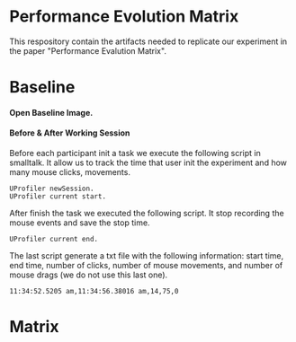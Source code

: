 # Performance Evolution Matrix
This respository contain the artifacts needed to replicate our experiment in the paper "Performance Evalution Matrix".



# Baseline

#### Open Baseline Image.

#### Before & After Working Session

Before each participant init a task we execute the following script in smalltalk. It allow us to track the time that user init the experiment and how many mouse clicks, movements.
```
UProfiler newSession.
UProfiler current start.
```

After finish the task we executed the following script. It stop recording the mouse events and save the stop time.
```
UProfiler current end.
```

The last script generate a txt file with the following information: start time, end time, number of clicks, number of mouse movements, and number of mouse drags (we do not use this last one).
```
11:34:52.5205 am,11:34:56.38016 am,14,75,0
```

# Matrix


